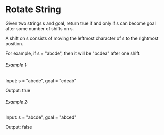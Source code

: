 # Rotate String

Given two strings s and goal, return true if and only if s can become goal after some number of shifts on s.

A shift on s consists of moving the leftmost character of s to the rightmost position.

For example, if s = "abcde", then it will be "bcdea" after one shift.
 
###### Example 1:

Input: s = "abcde", goal = "cdeab"

Output: true

###### Example 2:

Input: s = "abcde", goal = "abced"

Output: false
